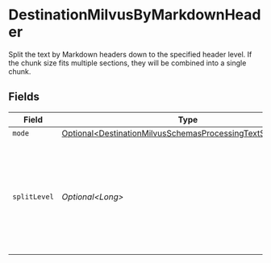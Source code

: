 # DestinationMilvusByMarkdownHeader

Split the text by Markdown headers down to the specified header level. If the chunk size fits multiple sections, they will be combined into a single chunk.


## Fields

| Field                                                                                                                                      | Type                                                                                                                                       | Required                                                                                                                                   | Description                                                                                                                                |
| ------------------------------------------------------------------------------------------------------------------------------------------ | ------------------------------------------------------------------------------------------------------------------------------------------ | ------------------------------------------------------------------------------------------------------------------------------------------ | ------------------------------------------------------------------------------------------------------------------------------------------ |
| `mode`                                                                                                                                     | [Optional\<DestinationMilvusSchemasProcessingTextSplitterMode>](../../models/shared/DestinationMilvusSchemasProcessingTextSplitterMode.md) | :heavy_minus_sign:                                                                                                                         | N/A                                                                                                                                        |
| `splitLevel`                                                                                                                               | *Optional\<Long>*                                                                                                                          | :heavy_minus_sign:                                                                                                                         | Level of markdown headers to split text fields by. Headings down to the specified level will be used as split points                       |